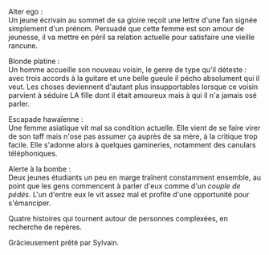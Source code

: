 Alter ego :  
Un jeune écrivain au sommet de sa gloire reçoit une lettre d'une fan signée simplement d'un prénom. 
Persuadé que cette femme est son amour de jeunesse, il va mettre en péril sa relation actuelle pour satisfaire une vieille rancune.


Blonde platine :  
Un homme accueille son nouveau voisin, le genre de type qu'il déteste : avec trois accords à la guitare et une belle gueule il pécho absolument qui il veut. Les choses deviennent d'autant plus insupportables lorsque ce voisin parvient à séduire LA fille dont il était amoureux mais à qui il n'a jamais osé parler.


Escapade hawaïenne :  
Une femme asiatique vit mal sa condition actuelle. 
Elle vient de se faire virer de son taff mais n'ose pas assumer ça auprès de sa mère, à la critique trop facile. 
Elle s'adonne alors à quelques gamineries, notamment des canulars téléphoniques.


Alerte à la bombe :  
Deux jeunes étudiants un peu en marge traînent constamment ensemble, au point que les gens commencent à parler d'eux comme d'un *couple de pédés*. L'un d'entre eux le vit assez mal et profite d'une opportunité  pour s'émanciper.


Quatre histoires qui tournent autour de personnes complexées, en recherche de repères. 


Grâcieusement prêté par Sylvain.